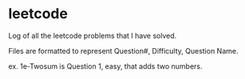 # leetcode

Log of all the leetcode problems that I have solved.

Files are formatted to represent Question#, Difficulty, Question Name. 

ex. 1e-Twosum is Question 1, easy, that adds two numbers. 
